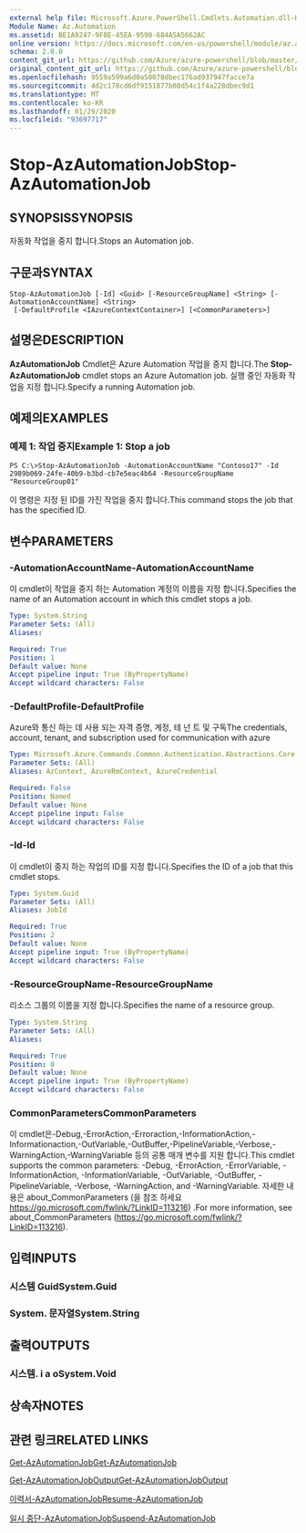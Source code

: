 ```yaml
---
external help file: Microsoft.Azure.PowerShell.Cmdlets.Automation.dll-Help.xml
Module Name: Az.Automation
ms.assetid: BE1A9247-9F8E-45EA-9590-684A5A5662AC
online version: https://docs.microsoft.com/en-us/powershell/module/az.automation/stop-azautomationjob
schema: 2.0.0
content_git_url: https://github.com/Azure/azure-powershell/blob/master/src/Automation/Automation/help/Stop-AzAutomationJob.md
original_content_git_url: https://github.com/Azure/azure-powershell/blob/master/src/Automation/Automation/help/Stop-AzAutomationJob.md
ms.openlocfilehash: 9559a599a6d0a50078dbec176ad937947facce7a
ms.sourcegitcommit: 4d2c178cd6df9151877b08d54c1f4a228dbec9d1
ms.translationtype: MT
ms.contentlocale: ko-KR
ms.lasthandoff: 01/29/2020
ms.locfileid: "93697717"
---
```

# <span data-ttu-id="3d593-101">Stop-AzAutomationJob</span><span class="sxs-lookup"><span data-stu-id="3d593-101">Stop-AzAutomationJob</span></span>

## <span data-ttu-id="3d593-102">SYNOPSIS</span><span class="sxs-lookup"><span data-stu-id="3d593-102">SYNOPSIS</span></span>
<span data-ttu-id="3d593-103">자동화 작업을 중지 합니다.</span><span class="sxs-lookup"><span data-stu-id="3d593-103">Stops an Automation job.</span></span>

## <span data-ttu-id="3d593-104">구문과</span><span class="sxs-lookup"><span data-stu-id="3d593-104">SYNTAX</span></span>

```
Stop-AzAutomationJob [-Id] <Guid> [-ResourceGroupName] <String> [-AutomationAccountName] <String>
 [-DefaultProfile <IAzureContextContainer>] [<CommonParameters>]
```

## <span data-ttu-id="3d593-105">설명은</span><span class="sxs-lookup"><span data-stu-id="3d593-105">DESCRIPTION</span></span>
<span data-ttu-id="3d593-106">**AzAutomationJob** Cmdlet은 Azure Automation 작업을 중지 합니다.</span><span class="sxs-lookup"><span data-stu-id="3d593-106">The **Stop-AzAutomationJob** cmdlet stops an Azure Automation job.</span></span>
<span data-ttu-id="3d593-107">실행 중인 자동화 작업을 지정 합니다.</span><span class="sxs-lookup"><span data-stu-id="3d593-107">Specify a running Automation job.</span></span>

## <span data-ttu-id="3d593-108">예제의</span><span class="sxs-lookup"><span data-stu-id="3d593-108">EXAMPLES</span></span>

### <span data-ttu-id="3d593-109">예제 1: 작업 중지</span><span class="sxs-lookup"><span data-stu-id="3d593-109">Example 1: Stop a job</span></span>
```
PS C:\>Stop-AzAutomationJob -AutomationAccountName "Contoso17" -Id 2989b069-24fe-40b9-b3bd-cb7e5eac4b64 -ResourceGroupName "ResourceGroup01"
```

<span data-ttu-id="3d593-110">이 명령은 지정 된 ID를 가진 작업을 중지 합니다.</span><span class="sxs-lookup"><span data-stu-id="3d593-110">This command stops the job that has the specified ID.</span></span>

## <span data-ttu-id="3d593-111">변수</span><span class="sxs-lookup"><span data-stu-id="3d593-111">PARAMETERS</span></span>

### <span data-ttu-id="3d593-112">-AutomationAccountName</span><span class="sxs-lookup"><span data-stu-id="3d593-112">-AutomationAccountName</span></span>
<span data-ttu-id="3d593-113">이 cmdlet이 작업을 중지 하는 Automation 계정의 이름을 지정 합니다.</span><span class="sxs-lookup"><span data-stu-id="3d593-113">Specifies the name of an Automation account in which this cmdlet stops a job.</span></span>

```yaml
Type: System.String
Parameter Sets: (All)
Aliases:

Required: True
Position: 1
Default value: None
Accept pipeline input: True (ByPropertyName)
Accept wildcard characters: False
```

### <span data-ttu-id="3d593-114">-DefaultProfile</span><span class="sxs-lookup"><span data-stu-id="3d593-114">-DefaultProfile</span></span>
<span data-ttu-id="3d593-115">Azure와 통신 하는 데 사용 되는 자격 증명, 계정, 테 넌 트 및 구독</span><span class="sxs-lookup"><span data-stu-id="3d593-115">The credentials, account, tenant, and subscription used for communication with azure</span></span>

```yaml
Type: Microsoft.Azure.Commands.Common.Authentication.Abstractions.Core.IAzureContextContainer
Parameter Sets: (All)
Aliases: AzContext, AzureRmContext, AzureCredential

Required: False
Position: Named
Default value: None
Accept pipeline input: False
Accept wildcard characters: False
```

### <span data-ttu-id="3d593-116">-Id</span><span class="sxs-lookup"><span data-stu-id="3d593-116">-Id</span></span>
<span data-ttu-id="3d593-117">이 cmdlet이 중지 하는 작업의 ID를 지정 합니다.</span><span class="sxs-lookup"><span data-stu-id="3d593-117">Specifies the ID of a job that this cmdlet stops.</span></span>

```yaml
Type: System.Guid
Parameter Sets: (All)
Aliases: JobId

Required: True
Position: 2
Default value: None
Accept pipeline input: True (ByPropertyName)
Accept wildcard characters: False
```

### <span data-ttu-id="3d593-118">-ResourceGroupName</span><span class="sxs-lookup"><span data-stu-id="3d593-118">-ResourceGroupName</span></span>
<span data-ttu-id="3d593-119">리소스 그룹의 이름을 지정 합니다.</span><span class="sxs-lookup"><span data-stu-id="3d593-119">Specifies the name of a resource group.</span></span>

```yaml
Type: System.String
Parameter Sets: (All)
Aliases:

Required: True
Position: 0
Default value: None
Accept pipeline input: True (ByPropertyName)
Accept wildcard characters: False
```

### <span data-ttu-id="3d593-120">CommonParameters</span><span class="sxs-lookup"><span data-stu-id="3d593-120">CommonParameters</span></span>
<span data-ttu-id="3d593-121">이 cmdlet은-Debug,-ErrorAction,-Erroraction,-InformationAction,-Informationaction,-OutVariable,-OutBuffer,-PipelineVariable,-Verbose,-WarningAction,-WarningVariable 등의 공통 매개 변수를 지원 합니다.</span><span class="sxs-lookup"><span data-stu-id="3d593-121">This cmdlet supports the common parameters: -Debug, -ErrorAction, -ErrorVariable, -InformationAction, -InformationVariable, -OutVariable, -OutBuffer, -PipelineVariable, -Verbose, -WarningAction, and -WarningVariable.</span></span> <span data-ttu-id="3d593-122">자세한 내용은 about_CommonParameters (을 참조 하세요 https://go.microsoft.com/fwlink/?LinkID=113216) .</span><span class="sxs-lookup"><span data-stu-id="3d593-122">For more information, see about_CommonParameters (https://go.microsoft.com/fwlink/?LinkID=113216).</span></span>

## <span data-ttu-id="3d593-123">입력</span><span class="sxs-lookup"><span data-stu-id="3d593-123">INPUTS</span></span>

### <span data-ttu-id="3d593-124">시스템 Guid</span><span class="sxs-lookup"><span data-stu-id="3d593-124">System.Guid</span></span>

### <span data-ttu-id="3d593-125">System. 문자열</span><span class="sxs-lookup"><span data-stu-id="3d593-125">System.String</span></span>

## <span data-ttu-id="3d593-126">출력</span><span class="sxs-lookup"><span data-stu-id="3d593-126">OUTPUTS</span></span>

### <span data-ttu-id="3d593-127">시스템. i a o</span><span class="sxs-lookup"><span data-stu-id="3d593-127">System.Void</span></span>

## <span data-ttu-id="3d593-128">상속자</span><span class="sxs-lookup"><span data-stu-id="3d593-128">NOTES</span></span>

## <span data-ttu-id="3d593-129">관련 링크</span><span class="sxs-lookup"><span data-stu-id="3d593-129">RELATED LINKS</span></span>

[<span data-ttu-id="3d593-130">Get-AzAutomationJob</span><span class="sxs-lookup"><span data-stu-id="3d593-130">Get-AzAutomationJob</span></span>](./Get-AzAutomationJob.md)

[<span data-ttu-id="3d593-131">Get-AzAutomationJobOutput</span><span class="sxs-lookup"><span data-stu-id="3d593-131">Get-AzAutomationJobOutput</span></span>](./Get-AzAutomationJobOutput.md)

[<span data-ttu-id="3d593-132">이력서-AzAutomationJob</span><span class="sxs-lookup"><span data-stu-id="3d593-132">Resume-AzAutomationJob</span></span>](./Resume-AzAutomationJob.md)

[<span data-ttu-id="3d593-133">일시 중단-AzAutomationJob</span><span class="sxs-lookup"><span data-stu-id="3d593-133">Suspend-AzAutomationJob</span></span>](./Suspend-AzAutomationJob.md)


